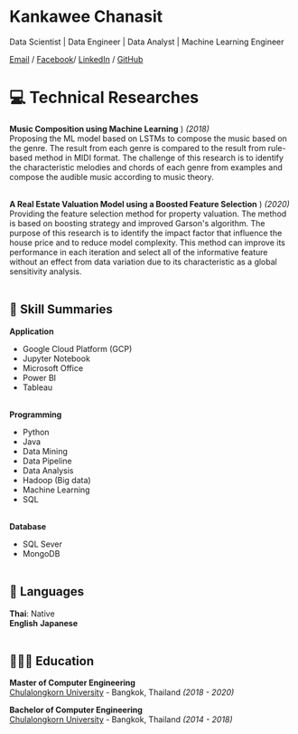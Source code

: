 # Kankawee Chanasit

Data Scientist | Data Engineer | Data Analyst | Machine Learning Engineer <br>

[Email](mailto:kankawee.ch@gmail.com) / [Facebook](https://www.facebook.com/k.kankawee)/ [LinkedIn](https://www.linkedin.com/in/kankawee-chanasit-a4b715194/) / [GitHub](https://github.com/Zosmex/)

# 💻 Technical Researches

**Music Composition using Machine Learning** ) _(2018)_ <br>
  Proposing the ML model based on LSTMs to compose the music based on the genre. The result from each genre is compared to the result from rule-based method in MIDI format. The challenge of this research is to identify the characteristic melodies and chords of each genre from examples and compose the audible music according to music theory.
  <br><br>
  
**A Real Estate Valuation Model using a Boosted Feature Selection** ) _(2020)_ <br>
  Providing the feature selection method for property valuation. The method is based on boosting strategy and improved Garson's algorithm. The purpose of this research is to identify the impact factor that influence the house price and to reduce model complexity. This method can improve its performance in each iteration and select all of the informative feature without an effect from data variation due to its characteristic as a global sensitivity analysis.
  <br><br>

## 📌 Skill Summaries

**Application** <br>
  - Google Cloud Platform (GCP)
  - Jupyter Notebook
  - Microsoft Office
  - Power BI
  - Tableau
  <br><br>

**Programming** <br>
  - Python
  - Java
  - Data Mining
  - Data Pipeline
  - Data Analysis
  - Hadoop (Big data)
  - Machine Learning 
  - SQL
  <br><br>
  
**Database** <br>
  - SQL Sever
  - MongoDB
  <br><br>

## 💬 Languages

**Thai**: Native <br>
**English**
**Japanese**
<br><br>

## 👩🏼‍🎓 Education

**Master of Computer Engineering** <br>
[Chulalongkorn University](https://www.chula.ac.th/) - Bangkok, Thailand _(2018 - 2020)_

**Bachelor of Computer Engineering** <br>
[Chulalongkorn University](https://www.chula.ac.th/) - Bangkok, Thailand _(2014 - 2018)_

